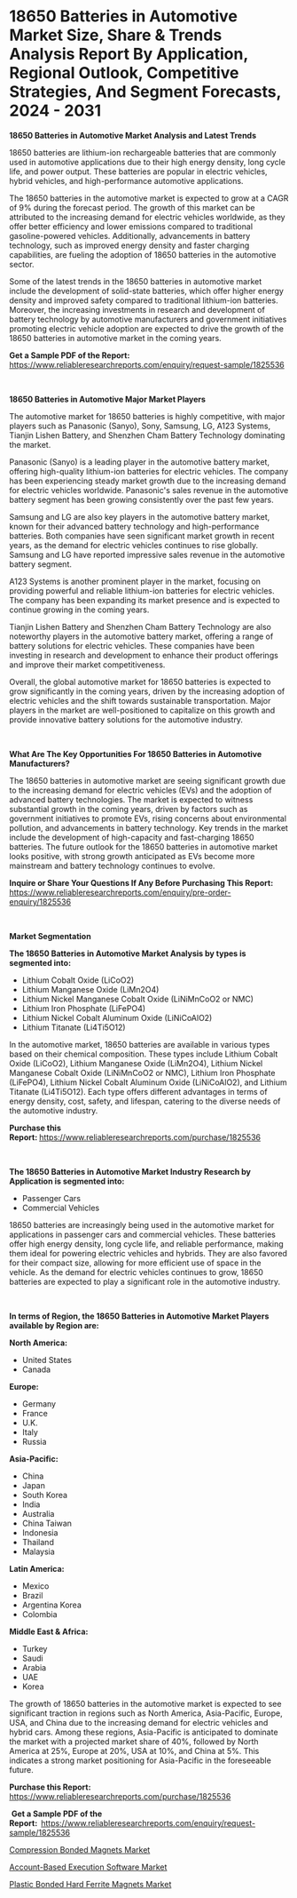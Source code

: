 <p><h1>18650 Batteries in Automotive Market Size, Share & Trends Analysis Report By Application, Regional Outlook, Competitive Strategies, And Segment Forecasts, 2024 - 2031</h1></p><p><strong>18650 Batteries in Automotive Market Analysis and Latest Trends</strong></p>
<p><p>18650 batteries are lithium-ion rechargeable batteries that are commonly used in automotive applications due to their high energy density, long cycle life, and power output. These batteries are popular in electric vehicles, hybrid vehicles, and high-performance automotive applications.</p><p>The 18650 batteries in the automotive market is expected to grow at a CAGR of 9% during the forecast period. The growth of this market can be attributed to the increasing demand for electric vehicles worldwide, as they offer better efficiency and lower emissions compared to traditional gasoline-powered vehicles. Additionally, advancements in battery technology, such as improved energy density and faster charging capabilities, are fueling the adoption of 18650 batteries in the automotive sector.</p><p>Some of the latest trends in the 18650 batteries in automotive market include the development of solid-state batteries, which offer higher energy density and improved safety compared to traditional lithium-ion batteries. Moreover, the increasing investments in research and development of battery technology by automotive manufacturers and government initiatives promoting electric vehicle adoption are expected to drive the growth of the 18650 batteries in automotive market in the coming years.</p></p>
<p><strong>Get a Sample PDF of the Report:&nbsp;</strong> <a href="https://www.reliableresearchreports.com/enquiry/request-sample/1825536">https://www.reliableresearchreports.com/enquiry/request-sample/1825536</a></p>
<p>&nbsp;</p>
<p><strong>18650 Batteries in Automotive Major Market Players</strong></p>
<p><p>The automotive market for 18650 batteries is highly competitive, with major players such as Panasonic (Sanyo), Sony, Samsung, LG, A123 Systems, Tianjin Lishen Battery, and Shenzhen Cham Battery Technology dominating the market.</p><p>Panasonic (Sanyo) is a leading player in the automotive battery market, offering high-quality lithium-ion batteries for electric vehicles. The company has been experiencing steady market growth due to the increasing demand for electric vehicles worldwide. Panasonic's sales revenue in the automotive battery segment has been growing consistently over the past few years.</p><p>Samsung and LG are also key players in the automotive battery market, known for their advanced battery technology and high-performance batteries. Both companies have seen significant market growth in recent years, as the demand for electric vehicles continues to rise globally. Samsung and LG have reported impressive sales revenue in the automotive battery segment.</p><p>A123 Systems is another prominent player in the market, focusing on providing powerful and reliable lithium-ion batteries for electric vehicles. The company has been expanding its market presence and is expected to continue growing in the coming years.</p><p>Tianjin Lishen Battery and Shenzhen Cham Battery Technology are also noteworthy players in the automotive battery market, offering a range of battery solutions for electric vehicles. These companies have been investing in research and development to enhance their product offerings and improve their market competitiveness.</p><p>Overall, the global automotive market for 18650 batteries is expected to grow significantly in the coming years, driven by the increasing adoption of electric vehicles and the shift towards sustainable transportation. Major players in the market are well-positioned to capitalize on this growth and provide innovative battery solutions for the automotive industry.</p></p>
<p>&nbsp;</p>
<p><strong>What Are The Key Opportunities For 18650 Batteries in Automotive Manufacturers?</strong></p>
<p><p>The 18650 batteries in automotive market are seeing significant growth due to the increasing demand for electric vehicles (EVs) and the adoption of advanced battery technologies. The market is expected to witness substantial growth in the coming years, driven by factors such as government initiatives to promote EVs, rising concerns about environmental pollution, and advancements in battery technology. Key trends in the market include the development of high-capacity and fast-charging 18650 batteries. The future outlook for the 18650 batteries in automotive market looks positive, with strong growth anticipated as EVs become more mainstream and battery technology continues to evolve.</p></p>
<p><strong>Inquire or Share Your Questions If Any Before Purchasing This Report:</strong> <a href="https://www.reliableresearchreports.com/enquiry/pre-order-enquiry/1825536">https://www.reliableresearchreports.com/enquiry/pre-order-enquiry/1825536</a></p>
<p>&nbsp;</p>
<p><strong>Market Segmentation</strong></p>
<p><strong>The 18650 Batteries in Automotive Market Analysis by types is segmented into:</strong></p>
<p><ul><li>Lithium Cobalt Oxide (LiCoO2)</li><li>Lithium Manganese Oxide (LiMn2O4)</li><li>Lithium Nickel Manganese Cobalt Oxide (LiNiMnCoO2 or NMC)</li><li>Lithium Iron Phosphate (LiFePO4)</li><li>Lithium Nickel Cobalt Aluminum Oxide (LiNiCoAlO2)</li><li>Lithium Titanate (Li4Ti5O12)</li></ul></p>
<p><p>In the automotive market, 18650 batteries are available in various types based on their chemical composition. These types include Lithium Cobalt Oxide (LiCoO2), Lithium Manganese Oxide (LiMn2O4), Lithium Nickel Manganese Cobalt Oxide (LiNiMnCoO2 or NMC), Lithium Iron Phosphate (LiFePO4), Lithium Nickel Cobalt Aluminum Oxide (LiNiCoAlO2), and Lithium Titanate (Li4Ti5O12). Each type offers different advantages in terms of energy density, cost, safety, and lifespan, catering to the diverse needs of the automotive industry.</p></p>
<p><strong>Purchase this Report:&nbsp;</strong><a href="https://www.reliableresearchreports.com/purchase/1825536">https://www.reliableresearchreports.com/purchase/1825536</a></p>
<p>&nbsp;</p>
<p><strong>The 18650 Batteries in Automotive Market Industry Research by Application is segmented into:</strong></p>
<p><ul><li>Passenger Cars</li><li>Commercial Vehicles</li></ul></p>
<p><p>18650 batteries are increasingly being used in the automotive market for applications in passenger cars and commercial vehicles. These batteries offer high energy density, long cycle life, and reliable performance, making them ideal for powering electric vehicles and hybrids. They are also favored for their compact size, allowing for more efficient use of space in the vehicle. As the demand for electric vehicles continues to grow, 18650 batteries are expected to play a significant role in the automotive industry.</p></p>
<p>&nbsp;</p>
<p><strong>In terms of Region, the 18650 Batteries in Automotive Market Players available by Region are:</strong></p>
<p>
    <p> <strong> North America: </strong>
        <ul>
            <li>United States</li>
            <li>Canada</li>
        </ul>
        </p> 
    <p> <strong> Europe: </strong>
        <ul>
            <li>Germany</li>
            <li>France</li>
            <li>U.K.</li>
            <li>Italy</li>
            <li>Russia</li>
        </ul>
        </p> 
    <p> <strong> Asia-Pacific: </strong>
        <ul>
            <li>China</li>
            <li>Japan</li>
            <li>South Korea</li>
            <li>India</li>
            <li>Australia</li>
            <li>China Taiwan</li>
            <li>Indonesia</li>
            <li>Thailand</li>
            <li>Malaysia</li>
        </ul>
        </p> 
    <p> <strong> Latin America: </strong>
        <ul>
            <li>Mexico</li>
            <li>Brazil</li>
            <li>Argentina Korea</li>
            <li>Colombia</li>
        </ul>
        </p> 
    <p> <strong> Middle East & Africa: </strong>
        <ul>
            <li>Turkey</li>
            <li>Saudi</li>
            <li>Arabia</li>
            <li>UAE</li>
            <li>Korea</li>
        </ul>
    </p>
    </p>
<p><p>The growth of 18650 batteries in the automotive market is expected to see significant traction in regions such as North America, Asia-Pacific, Europe, USA, and China due to the increasing demand for electric vehicles and hybrid cars. Among these regions, Asia-Pacific is anticipated to dominate the market with a projected market share of 40%, followed by North America at 25%, Europe at 20%, USA at 10%, and China at 5%. This indicates a strong market positioning for Asia-Pacific in the foreseeable future.</p></p>
<p><strong>Purchase this Report: </strong><a href="https://www.reliableresearchreports.com/purchase/1825536">https://www.reliableresearchreports.com/purchase/1825536</a></p>
<p>&nbsp;<strong>Get a Sample PDF of the Report:&nbsp;&nbsp;</strong><a href="https://www.reliableresearchreports.com/enquiry/request-sample/1825536">https://www.reliableresearchreports.com/enquiry/request-sample/1825536</a></p>
<p><strong></strong></p>
<p><p><a href="https://view.publitas.com/reportprime-1/compression-bonded-magnets-market-with-the-goal-of-estimating-the-market-size-and-future-growth-potential-of-various-market-segments-based-on-component-applications-end-user-and-region/">Compression Bonded Magnets Market</a></p><p><a href="https://view.publitas.com/reportprime-1/account-based-execution-software-market-size-reflecting-a-forecast-till-2030-market-by-type-by-application-and-by-geography/">Account-Based Execution Software Market</a></p><p><a href="https://view.publitas.com/reportprime-1/plastic-bonded-hard-ferrite-magnets-market-size-reflecting-a-forecast-till-2030-market-by-type-by-application-and-by-geography/">Plastic Bonded Hard Ferrite Magnets Market</a></p></p>